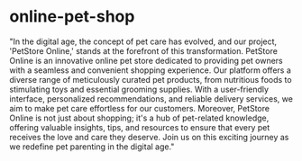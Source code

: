 # online-pet-shop

"In the digital age, the concept of pet care has evolved, and our project, 'PetStore Online,' stands at the forefront of this transformation. PetStore Online is an innovative online pet store dedicated to providing pet owners with a seamless and convenient shopping experience. Our platform offers a diverse range of meticulously curated pet products, from nutritious foods to stimulating toys and essential grooming supplies. With a user-friendly interface, personalized recommendations, and reliable delivery services, we aim to make pet care effortless for our customers. Moreover, PetStore Online is not just about shopping; it's a hub of pet-related knowledge, offering valuable insights, tips, and resources to ensure that every pet receives the love and care they deserve. Join us on this exciting journey as we redefine pet parenting in the digital age."
